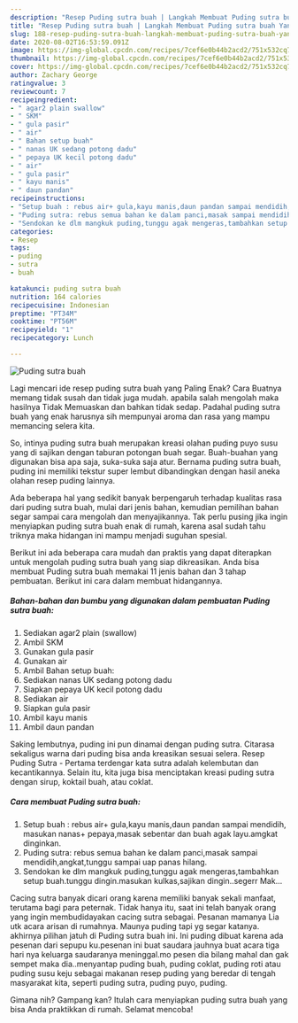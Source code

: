 ```yaml
---
description: "Resep Puding sutra buah | Langkah Membuat Puding sutra buah Yang Sempurna"
title: "Resep Puding sutra buah | Langkah Membuat Puding sutra buah Yang Sempurna"
slug: 188-resep-puding-sutra-buah-langkah-membuat-puding-sutra-buah-yang-sempurna
date: 2020-08-02T16:53:59.091Z
image: https://img-global.cpcdn.com/recipes/7cef6e0b44b2acd2/751x532cq70/puding-sutra-buah-foto-resep-utama.jpg
thumbnail: https://img-global.cpcdn.com/recipes/7cef6e0b44b2acd2/751x532cq70/puding-sutra-buah-foto-resep-utama.jpg
cover: https://img-global.cpcdn.com/recipes/7cef6e0b44b2acd2/751x532cq70/puding-sutra-buah-foto-resep-utama.jpg
author: Zachary George
ratingvalue: 3
reviewcount: 7
recipeingredient:
- " agar2 plain swallow"
- " SKM"
- " gula pasir"
- " air"
- " Bahan setup buah"
- " nanas UK sedang potong dadu"
- " pepaya UK kecil potong dadu"
- " air"
- " gula pasir"
- " kayu manis"
- " daun pandan"
recipeinstructions:
- "Setup buah : rebus air+ gula,kayu manis,daun pandan sampai mendidih, masukan nanas+ pepaya,masak sebentar dan buah agak layu.amgkat dinginkan."
- "Puding sutra: rebus semua bahan ke dalam panci,masak sampai mendidih,angkat,tunggu sampai uap panas hilang."
- "Sendokan ke dlm mangkuk puding,tunggu agak mengeras,tambahkan setup buah.tunggu dingin.masukan kulkas,sajikan dingin..segerr Mak..."
categories:
- Resep
tags:
- puding
- sutra
- buah

katakunci: puding sutra buah 
nutrition: 164 calories
recipecuisine: Indonesian
preptime: "PT34M"
cooktime: "PT56M"
recipeyield: "1"
recipecategory: Lunch

---
```



![Puding sutra buah](https://img-global.cpcdn.com/recipes/7cef6e0b44b2acd2/751x532cq70/puding-sutra-buah-foto-resep-utama.jpg)

Lagi mencari ide resep puding sutra buah yang Paling Enak? Cara Buatnya memang tidak susah dan tidak juga mudah. apabila salah mengolah maka hasilnya Tidak Memuaskan dan bahkan tidak sedap. Padahal puding sutra buah yang enak harusnya sih mempunyai aroma dan rasa yang mampu memancing selera kita.

So, intinya puding sutra buah merupakan kreasi olahan puding puyo susu yang di sajikan dengan taburan potongan buah segar. Buah-buahan yang digunakan bisa apa saja, suka-suka saja atur. Bernama puding sutra buah, puding ini memiliki tekstur super lembut dibandingkan dengan hasil aneka olahan resep puding lainnya.

Ada beberapa hal yang sedikit banyak berpengaruh terhadap kualitas rasa dari puding sutra buah, mulai dari jenis bahan, kemudian pemilihan bahan segar sampai cara mengolah dan menyajikannya. Tak perlu pusing jika ingin menyiapkan puding sutra buah enak di rumah, karena asal sudah tahu triknya maka hidangan ini mampu menjadi suguhan spesial.


Berikut ini ada beberapa cara mudah dan praktis yang dapat diterapkan untuk mengolah puding sutra buah yang siap dikreasikan. Anda bisa membuat Puding sutra buah memakai 11 jenis bahan dan 3 tahap pembuatan. Berikut ini cara dalam membuat hidangannya.

<!--inarticleads1-->

##### Bahan-bahan dan bumbu yang digunakan dalam pembuatan Puding sutra buah:

1. Sediakan  agar2 plain (swallow)
1. Ambil  SKM
1. Gunakan  gula pasir
1. Gunakan  air
1. Ambil  Bahan setup buah:
1. Sediakan  nanas UK sedang potong dadu
1. Siapkan  pepaya UK kecil potong dadu
1. Sediakan  air
1. Siapkan  gula pasir
1. Ambil  kayu manis
1. Ambil  daun pandan


Saking lembutnya, puding ini pun dinamai dengan puding sutra. Citarasa sekaligus warna dari puding bisa anda kreasikan sesuai selera. Resep Puding Sutra - Pertama terdengar kata sutra adalah kelembutan dan kecantikannya. Selain itu, kita juga bisa menciptakan kreasi puding sutra dengan sirup, koktail buah, atau coklat. 

<!--inarticleads2-->

##### Cara membuat Puding sutra buah:

1. Setup buah : rebus air+ gula,kayu manis,daun pandan sampai mendidih, masukan nanas+ pepaya,masak sebentar dan buah agak layu.amgkat dinginkan.
1. Puding sutra: rebus semua bahan ke dalam panci,masak sampai mendidih,angkat,tunggu sampai uap panas hilang.
1. Sendokan ke dlm mangkuk puding,tunggu agak mengeras,tambahkan setup buah.tunggu dingin.masukan kulkas,sajikan dingin..segerr Mak...


Cacing sutra banyak dicari orang karena memiliki banyak sekali manfaat, terutama bagi para peternak. Tidak hanya itu, saat ini telah banyak orang yang ingin membudidayakan cacing sutra sebagai. Pesanan mamanya Lia utk acara arisan di rumahnya. Maunya puding tapi yg segar katanya. akhirnya pilihan jatuh di Puding sutra buah ini. Ini puding dibuat karena ada pesenan dari sepupu ku.pesenan ini buat saudara jauhnya buat acara tiga hari nya keluarga saudaranya meninggal.mo pesen dia bilang mahal dan gak sempet maka dia..menyantap puding buah, puding coklat, puding roti atau puding susu keju sebagai makanan resep puding yang beredar di tengah masyarakat kita, seperti puding sutra, puding puyo, puding. 

Gimana nih? Gampang kan? Itulah cara menyiapkan puding sutra buah yang bisa Anda praktikkan di rumah. Selamat mencoba!
